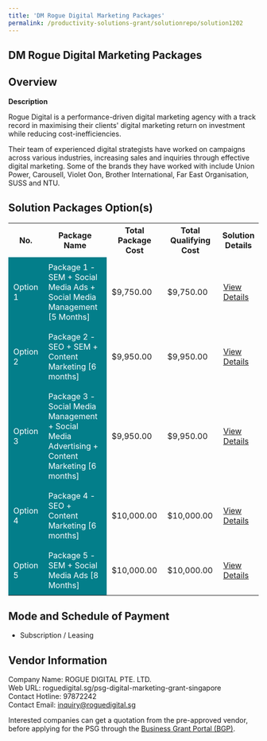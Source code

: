 ```yaml
---
title: 'DM Rogue Digital Marketing Packages'
permalink: /productivity-solutions-grant/solutionrepo/solution1202
---
```


## DM Rogue Digital Marketing Packages

## Overview

**Description**

Rogue Digital is a performance-driven digital marketing agency with a track record in maximising their clients' digital marketing return on investment while reducing cost-inefficiencies.

Their team of experienced digital strategists have worked on campaigns across various industries, increasing sales and inquiries through effective digital marketing. Some of the brands they have worked with include Union Power, Carousell, Violet Oon, Brother International, Far East Organisation, SUSS and NTU.

## Solution Packages Option(s)

<table>
<tr>
<th><b>No.</b></th>
<th><b>Package Name</b></th>
<th><b>Total Package Cost</b></th>
<th><b>Total Qualifying Cost</b></th>
<th><b>Solution Details</b></th>
</tr>
<tr>
<td style='padding: 10px; background-color: #037E8A; color: #FFFFFF;'>Option 1</td>
<td style='padding: 10px; background-color: #037E8A; color: #FFFFFF;'>Package 1 - SEM + Social Media Ads + Social Media Management [5 Months]</td>
<td style='padding: 10px;'>$9,750.00</td>
<td style='padding: 10px;'>$9,750.00</td>
<td style='padding: 10px;'><a href='/images/psg/Rogue_Digital_DM_Packages_05102023_Desensitised_Annex3_Part1.pdf ' target='_blank'>View Details</a></td>
</tr>
<tr>
<td style='padding: 10px; background-color: #037E8A; color: #FFFFFF;'>Option 2</td>
<td style='padding: 10px; background-color: #037E8A; color: #FFFFFF;'>Package 2 - SEO + SEM + Content Marketing [6 months]</td>
<td style='padding: 10px;'>$9,950.00</td>
<td style='padding: 10px;'>$9,950.00</td>
<td style='padding: 10px;'><a href='/images/psg/Rogue_Digital_DM_Packages_05102023_Desensitised_Annex3_Part2.pdf ' target='_blank'>View Details</a></td>
</tr>
<tr>
<td style='padding: 10px; background-color: #037E8A; color: #FFFFFF;'>Option 3</td>
<td style='padding: 10px; background-color: #037E8A; color: #FFFFFF;'>Package 3 - Social Media Management + Social Media Advertising + Content Marketing [6 months]</td>
<td style='padding: 10px;'>$9,950.00</td>
<td style='padding: 10px;'>$9,950.00</td>
<td style='padding: 10px;'><a href='/images/psg/Rogue_Digital_DM_Packages_05102023_Desensitised_Annex3_Part3.pdf ' target='_blank'>View Details</a></td>
</tr>
<tr>
<td style='padding: 10px; background-color: #037E8A; color: #FFFFFF;'>Option 4</td>
<td style='padding: 10px; background-color: #037E8A; color: #FFFFFF;'>Package 4 - SEO + Content Marketing [6 months]</td>
<td style='padding: 10px;'>$10,000.00</td>
<td style='padding: 10px;'>$10,000.00</td>
<td style='padding: 10px;'><a href='/images/psg/Rogue_Digital_DM_Packages_05102023_Desensitised_Annex3_Part4.pdf ' target='_blank'>View Details</a></td>
</tr>
<tr>
<td style='padding: 10px; background-color: #037E8A; color: #FFFFFF;'>Option 5</td>
<td style='padding: 10px; background-color: #037E8A; color: #FFFFFF;'>Package 5 - SEM + Social Media Ads [8 Months] </td>
<td style='padding: 10px;'>$10,000.00</td>
<td style='padding: 10px;'>$10,000.00</td>
<td style='padding: 10px;'><a href='/images/psg/Rogue_Digital_DM_Packages_05102023_Desensitised_Annex3_Part5.pdf ' target='_blank'>View Details</a></td>
</tr>
</table>

## Mode and Schedule of Payment

 - Subscription / Leasing

## Vendor Information

 Company Name: ROGUE DIGITAL PTE. LTD.<br>Web URL: roguedigital.sg/psg-digital-marketing-grant-singapore <br>Contact Hotline: 97872242 <br>Contact Email: inquiry@roguedigital.sg <br>

Interested companies can get a quotation from the pre-approved vendor, before applying for the PSG through the <a href='https://www.businessgrants.gov.sg/' target='_blank' rel='noopener'>Business Grant Portal (BGP)</a>.

<script src="/jquery/resize-tables.js"></script>
